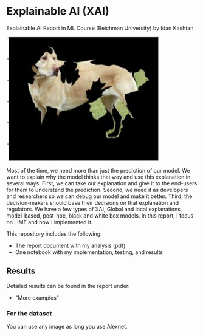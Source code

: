 # Explainable AI (XAI)
Explainable AI Report in ML Course (Reichman University)
by Idan Kashtan

<img src="dog_explanation.jpg" alt="Dog explanation" width="400"/>

Most of the time, we need more than just the prediction of our model. We want to explain why the model thinks that way and use this explanation in several ways. First, we can take our explanation and give it to the end-users for them to understand the prediction. Second, we need it as developers and researchers so we can debug our model and make it better. Third, the decision-makers should base their decisions on that explanation and regulators. We have a few types of XAI, Global and local explanations, model-based, post-hoc, black and white box models.
In this report, I focus on LIME and how I implemented it.

This repository includes the following:
* The report document with my analysis (pdf)
* One notebook with my implementation, testing, and results

## Results
Detailed results can be found in the report under:
* "More examples"

### For the dataset
You can use any image as long you use Alexnet.
